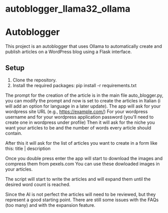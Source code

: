 # autoblogger_llama32_ollama
# Autoblogger
This project is an autoblogger that uses Ollama to automatically create and publish articles on a WordPress blog using a Flask interface.

## Setup

1. Clone the repository.
2. Install the required packages:
   pip install -r requirements.txt

The prompt for the creation of the article is in the main file auto_blogger.py, you can modify the prompt and now is set to create the articles in Italian (i will add an option for language in a later update).
The app will ask for your wordpress site URL (e.g., https://example.com/)
For your wordpress username and for your wordpress application password (you'll need to create one in wordpress under profile)
Then it will ask for the niche you want your articles to be and the number of words every article should contain.

After this it will ask for the list of articles you want to create in a form like this: title | description

Once you double press enter the app will start to download the images and compress them from pexels.com
You can use these dowloaded images in your articles.

The script will start to write the articles and will expand them until the desired word count is reached.

Since the AI is not perfect the articles will need to be reviewed, but they represent a good starting point.
There are still some issues with the FAQs (too many) and with the expansion feature.
